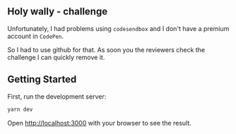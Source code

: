 ## Holy wally - challenge
Unfortunately, I had problems using `codesendbox` and I don't have a premium account in `CodePen`.

So I had to use github for that. As soon you the reviewers check the challenge I can quickly remove it.
## Getting Started

First, run the development server:

```bash
yarn dev
```

Open [http://localhost:3000](http://localhost:3000) with your browser to see the result.

